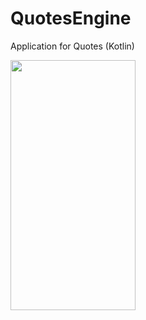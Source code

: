 # QuotesEngine
Application for Quotes (Kotlin)

<img src="https://user-images.githubusercontent.com/52796366/204541861-e04a148a-26da-4bd6-b70d-09252e3dc640.png" width="200" height="400" />
